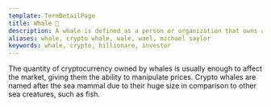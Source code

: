 ```yaml
---
template: TermDetailPage
title: Whale 🐋 
description: A whale is defined as a person or organization that owns a large amount of a particular cryptocurrency. 
aliases: whale, crypto whale, wale, wael, michael saylor
keywords: whale, crypto, billionare, investor
---
```


The quantity of cryptocurrency owned by whales is usually enough to affect the market, giving them the ability to manipulate prices. Crypto whales are named after the sea mammal due to their huge size in comparison to other sea creatures, such as fish.